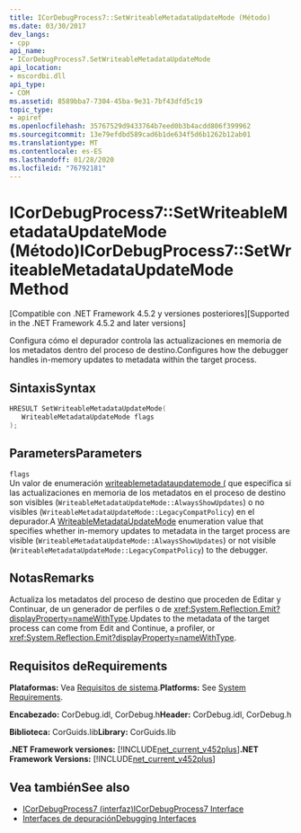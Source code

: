 ```yaml
---
title: ICorDebugProcess7::SetWriteableMetadataUpdateMode (Método)
ms.date: 03/30/2017
dev_langs:
- cpp
api_name:
- ICorDebugProcess7.SetWriteableMetadataUpdateMode
api_location:
- mscordbi.dll
api_type:
- COM
ms.assetid: 8589bba7-7304-45ba-9e31-7bf43dfd5c19
topic_type:
- apiref
ms.openlocfilehash: 35767529d9433764b7eed0b3b4acdd806f399962
ms.sourcegitcommit: 13e79efdbd589cad6b1de634f5d6b1262b12ab01
ms.translationtype: MT
ms.contentlocale: es-ES
ms.lasthandoff: 01/28/2020
ms.locfileid: "76792181"
---
```

# <a name="icordebugprocess7setwriteablemetadataupdatemode-method"></a><span data-ttu-id="9f805-102">ICorDebugProcess7::SetWriteableMetadataUpdateMode (Método)</span><span class="sxs-lookup"><span data-stu-id="9f805-102">ICorDebugProcess7::SetWriteableMetadataUpdateMode Method</span></span>
<span data-ttu-id="9f805-103">[Compatible con .NET Framework 4.5.2 y versiones posteriores]</span><span class="sxs-lookup"><span data-stu-id="9f805-103">[Supported in the .NET Framework 4.5.2 and later versions]</span></span>  
  
 <span data-ttu-id="9f805-104">Configura cómo el depurador controla las actualizaciones en memoria de los metadatos dentro del proceso de destino.</span><span class="sxs-lookup"><span data-stu-id="9f805-104">Configures how the debugger handles in-memory updates to metadata within the target process.</span></span>  
  
## <a name="syntax"></a><span data-ttu-id="9f805-105">Sintaxis</span><span class="sxs-lookup"><span data-stu-id="9f805-105">Syntax</span></span>  
  
```cpp
HRESULT SetWriteableMetadataUpdateMode(  
   WriteableMetadataUpdateMode flags  
);  
```  
  
## <a name="parameters"></a><span data-ttu-id="9f805-106">Parameters</span><span class="sxs-lookup"><span data-stu-id="9f805-106">Parameters</span></span>  
 `flags`  
 <span data-ttu-id="9f805-107">Un valor de enumeración [writeablemetadataupdatemode (](writeablemetadataupdatemode-enumeration.md) que especifica si las actualizaciones en memoria de los metadatos en el proceso de destino son visibles (`WriteableMetadataUpdateMode::AlwaysShowUpdates`) o no visibles (`WriteableMetadataUpdateMode::LegacyCompatPolicy`) en el depurador.</span><span class="sxs-lookup"><span data-stu-id="9f805-107">A [WriteableMetadataUpdateMode](writeablemetadataupdatemode-enumeration.md) enumeration value that specifies whether in-memory updates to metadata in the target process are visible (`WriteableMetadataUpdateMode::AlwaysShowUpdates`) or not visible (`WriteableMetadataUpdateMode::LegacyCompatPolicy`) to the debugger.</span></span>  
  
## <a name="remarks"></a><span data-ttu-id="9f805-108">Notas</span><span class="sxs-lookup"><span data-stu-id="9f805-108">Remarks</span></span>  
 <span data-ttu-id="9f805-109">Actualiza los metadatos del proceso de destino que proceden de Editar y Continuar, de un generador de perfiles o de <xref:System.Reflection.Emit?displayProperty=nameWithType>.</span><span class="sxs-lookup"><span data-stu-id="9f805-109">Updates to the metadata of the target process can come from Edit and Continue, a profiler, or <xref:System.Reflection.Emit?displayProperty=nameWithType>.</span></span>  
  
## <a name="requirements"></a><span data-ttu-id="9f805-110">Requisitos de</span><span class="sxs-lookup"><span data-stu-id="9f805-110">Requirements</span></span>  
 <span data-ttu-id="9f805-111">**Plataformas:** Vea [Requisitos de sistema](../../../../docs/framework/get-started/system-requirements.md).</span><span class="sxs-lookup"><span data-stu-id="9f805-111">**Platforms:** See [System Requirements](../../../../docs/framework/get-started/system-requirements.md).</span></span>  
  
 <span data-ttu-id="9f805-112">**Encabezado:** CorDebug.idl, CorDebug.h</span><span class="sxs-lookup"><span data-stu-id="9f805-112">**Header:** CorDebug.idl, CorDebug.h</span></span>  
  
 <span data-ttu-id="9f805-113">**Biblioteca:** CorGuids.lib</span><span class="sxs-lookup"><span data-stu-id="9f805-113">**Library:** CorGuids.lib</span></span>  
  
 <span data-ttu-id="9f805-114">**.NET Framework versiones:** [!INCLUDE[net_current_v452plus](../../../../includes/net-current-v452plus-md.md)]</span><span class="sxs-lookup"><span data-stu-id="9f805-114">**.NET Framework Versions:** [!INCLUDE[net_current_v452plus](../../../../includes/net-current-v452plus-md.md)]</span></span>  
  
## <a name="see-also"></a><span data-ttu-id="9f805-115">Vea también</span><span class="sxs-lookup"><span data-stu-id="9f805-115">See also</span></span>

- [<span data-ttu-id="9f805-116">ICorDebugProcess7 (interfaz)</span><span class="sxs-lookup"><span data-stu-id="9f805-116">ICorDebugProcess7 Interface</span></span>](icordebugprocess7-interface.md)
- [<span data-ttu-id="9f805-117">Interfaces de depuración</span><span class="sxs-lookup"><span data-stu-id="9f805-117">Debugging Interfaces</span></span>](debugging-interfaces.md)
